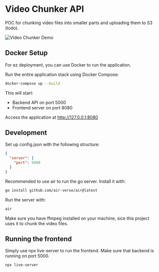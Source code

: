 # Video Chunker API

POC for chunking video files into smaller parts and uploading them to S3 (todo).

![Video Chunker Demo](./assets/demo/demo.gif)

## Docker Setup

For ez deployment, you can use Docker to run the application.

Run the entire application stack using Docker Compose:

```bash
docker-compose up --build
```

This will start:

- Backend API on port 5000
- Frontend server on port 8080

Access the application at http://127.0.0.1:8080

## Development

Set up config.json with the following structure:

```json
{
  "server": {
    "port": 5000
  }
}
```

Recommended to use air to run the go server. Install it with:

```bash
go install github.com/air-verse/air@latest
```

Run the server with:

```bash
air
```

Make sure you have ffmpeg installed on your machine, sice this project uses it to chunk the video files.

## Running the frontend

Simply use npx live-server to run the frontend. Make sure that backend is running on port 5000.

```bash
npx live-server
```
